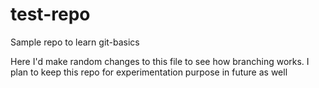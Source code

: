 # test-repo
Sample repo to learn git-basics

Here I'd make random changes to this file to see how branching works. I plan to keep this repo for experimentation purpose in future as well
